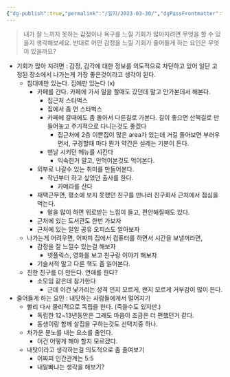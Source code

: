 ```yaml
---
{"dg-publish":true,"permalink":"/일지/2023-03-30/","dgPassFrontmatter":true}
---
```



>  내가 잘 느끼지 못하는 감정이나 욕구를 느낄 기회가 많아지려면 무엇을 할 수 있을지 생각해보세요. 반대로 어떤 감정을 느낄 기회가 줄어들게 하는 요인은 무엇이 있을까요?


- 기회가 많아 지려면 : 감정, 감각에 대한 정보를 의도적으로 차단하고 있어 일단 고정된 장소에서 나가는게 가장 좋은것이라고 생각이 된다. 
	- 침대에만 있는다. 집에만 있는다 (x)
		- 카페를 간다. 카페에 가서 일을 할때도 갔던데 말고 안가본데서 해본다.
			- 집근처 스타벅스
			- 집에서 좀 먼 스타벅스
			- 카페에 갈때에도 좀 돌아서 다른길로 가본다. 길이 좋으면 산책길로 만들어놓고 주기적으로 다니는것도 좋겠다
				- 집근처에 2층 이쁜집이 많은 area가 있는데 거길 돌아보면 부러우면서, 구경할때 마다 뭔가 약간은 설레는 기분이 든다.
			- 맨날 시키던 메뉴를 시킨다
				- 익숙한거 말고, 안먹어본것도 먹어본다.
		- 외부로 나갈수 있는 취미를 만들어본다.
			- 작년부터 하고 싶었던 출사를 한다.
				- 카메라를 산다
		- 재택근무면, 평소에 보지 못했던 친구를 만나러 친구회사 근처에서 점심을 먹는다.
			- 말을 많이 하면 위로받는 느낌이 들고, 편안해질때도 있다.
		- 근처에 있는 도서관도 한번 가보자
		- 근처에 있는 일일 공유 오피스도 알아보자
	- 나가는게 어려우면, 어짜피 집에서 컴퓨터를 하면서 시간을 보낼꺼라면,
		- 감정을 잘 느낄수 있는걸 해보자
			- 넷플릭스, 영화를 보고 친구랑 이야기 해보자
		- 기술서적 말고 다른 책도 좀 읽어본다.
	- 친한 친구를 더 만든다. 연애를 한다?
		- 소모임 같은데 참가한다 
			- 근데 이건 낯가리는 성격 인지 모르게, 왠지 모르게 거부감이 많이 든다.
- 줄어들게 하는 요인 : 내탓하는 사람들에게서 멀어지기
	- 빨리 다시 물리적으로 독립을 한다. (죽을수도 있지만.)
		- 독립한 12~13년동안은 그래도 마음이 조금은 더 편했던거 같다.
		- 동생이랑 함께 살집을 구하는것도 선택지중 하나.
	- 차가운 분노를 내는 요소를 줄인다.
		- 이건 어떻게 해야 할지 모르겠다.
	- 내탓이라고 생각하는걸 의도적으로 좀 줄여보기
		- 어짜피 인간관계는 5:5
		- 내알빠냐는 생각을 해보기?